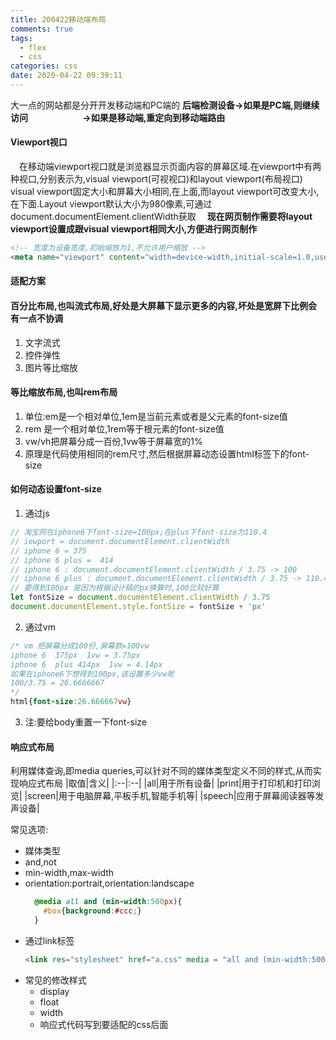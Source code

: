 ```yaml
---
title: 200422移动端布局
comments: true
tags:
  - flex
  - css
categories: css
date: 2020-04-22 09:39:11
---
```

大一点的网站都是分开开发移动端和PC端的
**后端检测设备->如果是PC端,则继续访问
&emsp;&emsp;&emsp;&emsp;&emsp;&emsp;->如果是移动端,重定向到移动端路由**
<!--more-->
#### Viewport视口
&emsp;在移动端viewport视口就是浏览器显示页面内容的屏幕区域.在viewport中有两种视口,分别表示为,visual viewport(可视视口)和layout viewport(布局视口)
&emsp;visual viewport固定大小和屏幕大小相同,在上面,而layout viewport可改变大小,在下面.Layout viewport默认大小为980像素,可通过document.documentElement.clientWidth获取
&emsp;**现在网页制作需要将layout viewport设置成跟visual viewport相同大小,方便进行网页制作**
```html
<!-- 宽度为设备宽度,初始缩放为1,不允许用户缩放 -->
<meta name="viewport" content="width=device-width,initial-scale=1.0,user-scaleable=no">
```

#### 适配方案
#### 百分比布局,也叫流式布局,好处是大屏幕下显示更多的内容,坏处是宽屏下比例会有一点不协调
   1. 文字流式
   2. 控件弹性
   3. 图片等比缩放

#### 等比缩放布局,也叫rem布局
   1. 单位:em是一个相对单位,1em是当前元素或者是父元素的font-size值
   2. rem 是一个相对单位,1rem等于根元素的font-size值
   3. vw/vh把屏幕分成一百份,1vw等于屏幕宽的1%
   4. 原理是代码使用相同的rem尺寸,然后根据屏幕动态设置html标签下的font-size
#### 如何动态设置font-size
1. 通过js
```js
// 淘宝网在iphone6下font-size=100px;在plus下font-size为110.4
// iewport = document.documentElement.clientWidth
// iphone 6 = 375
// iphone 6 plus =  414
// iphone 6 : document.documentElement.clientWidth / 3.75 -> 100
// iphone 6 plus : document.documentElement.clientWidth / 3.75 -> 110.4
// 要得到100px 是因为根据设计稿的px换算时,100比较好算
let fontSize = document.documentElement.clientWidth / 3.75
document.documentElement.style.fontSize = fontSize + 'px'
```
2. 通过vm
```css
/* vm 把屏幕分成100份,屏幕款=100vw
iphone 6  375px  1vw = 3.75px
iphone 6  plus 414px  1vw = 4.14px
如果在iphone6下想得到100px,该设置多少vw呢
100/3.75 = 26.6666667 
*/
html{font-size:26.666667vw}
```
3. 注:要给body重置一下font-size

#### 响应式布局
利用媒体查询,即media queries,可以针对不同的媒体类型定义不同的样式,从而实现响应式布局
|取值|含义|
|:--|:--|
|all|用于所有设备|
|print|用于打印机和打印浏览|
|screen|用于电脑屏幕,平板手机,智能手机等|
|speech|应用于屏幕阅读器等发声设备|

常见选项:
* 媒体类型
* and,not
* min-width,max-width
* orientation:portrait,orientation:landscape
  ```css
    @media all and (min-width:500px){
      #box{background:#ccc;}
    }
    ```
* 通过link标签
  ```html
  <link res="stylesheet" href="a.css" media = "all and (min-width:500px)">
  ```
* 常见的修改样式
  * display
  * float
  * width
  * 响应式代码写到要适配的css后面